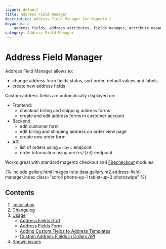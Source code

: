 ```yaml
---
layout: default
title: Address Field Manager
description: Address Field Manager for Magento 2
keywords: >
    address fields, address attributes, fields manager, attribute manager
category: Address Field Manager
---
```


# Address Field Manager

Address Field Manager allows to:
 -  change address form fields status, sort order, default values and labels
 -  create new address fields

Custom address fields are automatically displayed on:

 -  Frontend:
    -  checkout billing and shipping address forms
    -  create and edit address forms in customer account
 -  Backend:
    -  edit customer form
    -  edit billing and shipping address on order view page
    -  create new order form
 - API:
    - list of orders using `orders` endpoint
    - order information using `orders/{id}` endpoint

Works great with standard magento checkout and
[Firecheckout](/m2/extensions/firecheckout/) modules.

{% include gallery.html images=site.data.gallery.m2.address-field-manager.index class="scroll phone-up-1 tablet-up-3 photoswipe" %}

## Contents

 1. [Installation](installation/)
 2. [Changelog](changelog/)
 3. [Usage](usage/)
     -  [Address Fields Grid](usage/grid)
     -  [Address Fields Form](usage/form)
     -  [Adding Custom Fields to Address Templates](usage/address-templates)
     -  [Custom Address Fields in Orders API](usage/api)
 4. [Known issues](known-issues/)
